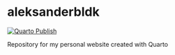 # aleksanderbldk

[![Quarto Publish](https://github.com/aleksanderbl29/aleksanderbldk/actions/workflows/publish.yml/badge.svg)](https://github.com/aleksanderbl29/aleksanderbldk/actions/workflows/publish.yml)

Repository for my personal website created with Quarto
